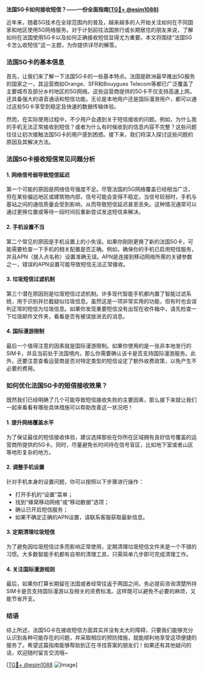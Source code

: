 **法国5G卡如何接收短信？——一份全面指南[[TG💪+ @esim1088](https://t.me/s/esim1088)]**

近年来，随着5G技术在全球范围内的普及，越来越多的人开始关注如何在不同国家和地区使用5G网络服务。对于计划前往法国旅行或长期居住的朋友来说，了解如何在法国使用5G卡以及如何正确接收短信显得尤为重要。本文将围绕“法国5G卡怎么收短信”这一主题，为你提供详尽的解答。

### 法国5G卡的基本信息

首先，让我们来了解一下法国5G卡的一些基本特点。法国是欧洲最早推出5G服务的国家之一，其运营商如Orange、SFR和Bouygues Telecom等都已广泛覆盖了主要城市及部分乡村地区的5G网络。这些运营商提供的5G卡不仅支持高速上网，还具备强大的语音通话和短信功能。无论是本地用户还是国际漫游用户，都可以通过这些5G卡享受到稳定且快速的数据传输体验。

然而，在实际使用过程中，不少用户会遇到关于短信接收的问题。例如，为什么我的手机无法正常接收到短信？或者为什么有时候收到的信息内容不完整？这些问题往往让初次接触法国5G卡的用户感到困惑。接下来，我们将深入探讨这些问题的原因及其解决方法。

### 法国5G卡接收短信常见问题分析

#### 1. 网络信号弱导致短信延迟

第一个可能的原因是网络信号强度不足。尽管法国的5G网络覆盖已经相当广泛，但在某些偏远地区或建筑物内部，信号可能会变得不稳定。当信号较弱时，手机与基站之间的通信质量会受到影响，从而导致短信延迟甚至丢失。这种情况通常可以通过更换位置或等待一段时间后重新尝试发送短信来解决。

#### 2. 手机设置不当

第二个常见的原因是手机设置上的小失误。如果你刚刚更换了新的法国5G卡，可能需要检查一下手机的相关配置是否正确。例如，确保你的手机已启用短信服务，并且APN（接入点名称）设置准确无误。APN是连接到移动网络所需的关键参数之一，错误的APN设置可能导致短信无法正常接收。

#### 3. 垃圾短信过滤机制

第三个潜在原因则是垃圾短信过滤机制。许多现代智能手机都内置了智能过滤系统，用于识别并拦截疑似垃圾信息。虽然这是一项非常实用的功能，但有时也会误判正常的短信为垃圾信息。如果你发现重要短信没有出现在收件箱中，请先检查一下垃圾邮件文件夹，看看是否有被误放进去的消息。

#### 4. 国际漫游限制

最后一个值得注意的因素就是国际漫游限制。如果你使用的是一张非本地发行的SIM卡，并且当前处于法国境内，那么你需要确认该卡是否支持国际漫游服务。此外，还要注意查看运营商是否对特定类型的短信设定了额外收费政策，以免产生不必要的费用。

### 如何优化法国5G卡的短信接收效果？

既然我们已经明确了几个可能导致短信接收失败的主要因素，那么接下来就让我们一起来看看有哪些具体措施可以帮助改善这一状况吧！

#### 1. 提升网络覆盖水平

为了保证最佳的短信接收体验，建议选择那些在你所在区域拥有良好信号覆盖的运营商所提供的5G卡。同时，尽量避免长时间待在信号盲区，比如地下室或者山区等地形复杂的地方。

#### 2. 调整手机设置

针对手机本身的设置问题，你可以按照以下步骤进行操作：
- 打开手机的“设置”菜单；
- 找到“蜂窝移动网络”或“移动数据”选项；
- 确认已开启短信服务；
- 如果不确定正确的APN设置，请联系客服获取最新信息。

#### 3. 定期清理垃圾短信

为了避免因垃圾短信过多而影响正常使用，定期清理垃圾短信文件夹是一个不错的习惯。大多数智能手机都有自带的清理工具，只需简单几步即可完成清理工作。

#### 4. 关注国际漫游规则

最后，如果你打算长期留在法国或者经常往返于两国之间，务必提前咨询清楚所持SIM卡是否支持国际漫游以及相关的资费标准。这样既可以避免不必要的麻烦，又能节省开支。

### 结语

综上所述，法国5G卡在接收短信方面其实并没有太大的障碍，只要我们能够充分认识到各种可能存在的问题，并采取相应的预防措施，就能顺利地享受这项便捷的服务了。希望这篇指南能够帮助到正在寻找答案的朋友们！如果还有其他疑问的话，欢迎随时留言交流哦~

[[TG💪+ @esim1088](https://t.me/s/esim1088) ![Image](https://i.postimg.cc/4NQfJmqS/Snipaste-2025-05-13-00-14-12.png)]